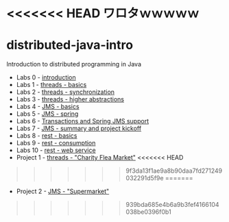 <<<<<<< HEAD
ワロタｗｗｗｗｗ
=======
distributed-java-intro
======================

Introduction to distributed programming in Java

- Labs 0 - [introduction](0-introduction/README.md)
- Labs 1 - [threads - basics](1-threads-basics/README.md)
- Labs 2 - [threads - synchronization](2-threads-synchronization/README.md)
- Labs 3 - [threads - higher abstractions](3-threads-higher-abstractions/README.md)
- Labs 4 - [JMS - basics ](4-JMS-basics/README.md)
- Labs 5 - [JMS - spring ](5-spring-jms/README.md)
- Labs 6 - [Transactions and Spring JMS support](6-tx-spring-jms/README.md)
- Labs 7 - [JMS - summary and project kickoff](7-JMS-summary-and-project-kickoff/README.md)
- Labs 8 - [rest - basics](8-rest-basics/README.md)
- Labs 9 - [rest - consumption](9-rest-consumption/README.md)
- Labs 10 - [rest - web service](https://github.com/bsodzik/distributed-java-intro/blob/master/10-rest-web-service/README.md)
- Project 1 - [threads - "Charity Flea Market"](projects/1-threads/README.md)
<<<<<<< HEAD
>>>>>>> 9f3da13f1ae9a8b90daa7fd271249032291d5f9e
=======
- Project 2 - [JMS - "Supermarket"](7-JMS-summary-and-project-kickoff/README.md)

>>>>>>> 939bda685e4b6a9b3fef4166104038be0396f0b1
